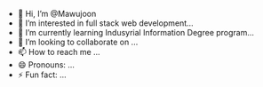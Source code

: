 - 👋 Hi, I’m @Mawujoon
- 👀 I’m interested in full stack web development...
- 🌱 I’m currently learning Indusyrial Information Degree program...
- 💞️ I’m looking to collaborate on ...
- 📫 How to reach me ...
- 😄 Pronouns: ...
- ⚡ Fun fact: ...

<!---
Mawujoon/Mawujoon is a ✨ special ✨ repository because its `README.md` (this file) appears on your GitHub profile.
You can click the Preview link to take a look at your changes.
--->
